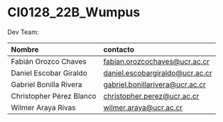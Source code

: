 # CI0128_22B_Wumpus
Dev Team:

| Nombre                      | contacto                        |
| :---                        | :---                            |
| Fabián Orozco Chaves        | fabian.orozcochaves@ucr.ac.cr   |
| Daniel Escobar Giraldo      | daniel.escobargiraldo@ucr.ac.cr |
| Gabriel Bonilla Rivera      | gabriel.bonillarivera@ucr.ac.cr |
| Christopher Pérez Blanco    | christopher.perez@ucr.ac.cr     |
| Wilmer Araya Rivas          | wilmer.araya@ucr.ac.cr          |
